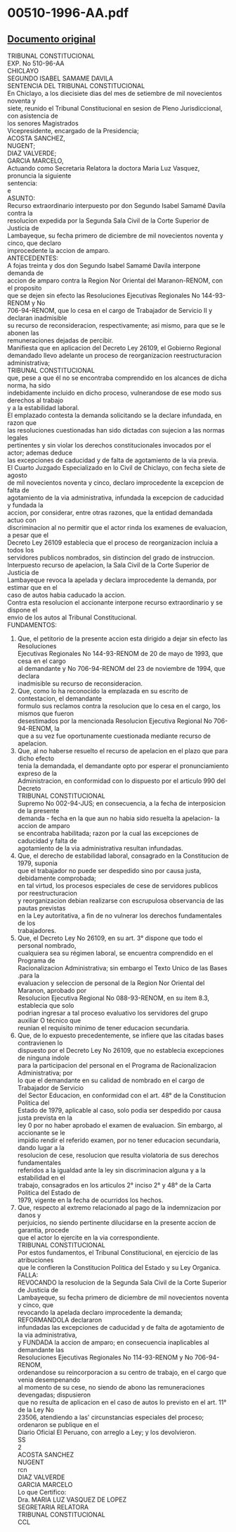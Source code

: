 
00510-1996-AA.pdf
=================
  
[Documento original](https://tc.gob.pe/jurisprudencia/1997/00510-1996-AA.pdf)  
---  
TRIBUNAL CONSTITUCIONAL  
EXP. No 510-96-AA  
CHICLAYO  
SEGUNDO ISABEL SAMAME DAVILA  
SENTENCIA DEL TRIBUNAL CONSTITUCIONAL  
En Chiclayo, a los diecisiete dias del mes de setiembre de mil novecientos noventa y  
siete, reunido el Tribunal Constitucional en sesion de Pleno Jurisdiccional, con asistencia de  
los senores Magistrados  
Vicepresidente, encargado de la Presidencia;  
ACOSTA SANCHEZ,  
NUGENT;  
DIAZ VALVERDE;  
GARCIA MARCELO,  
Actuando como Secretaria Relatora la doctora Maria Luz Vasquez, pronuncia la siguiente  
sentencia:  
e  
ASUNTO:  
Recurso extraordinario interpuesto por don Segundo Isabel Samamé Davila contra la  
resolucion expedida por la Segunda Sala Civil de la Corte Superior de Justicia de  
Lambayeque, su fecha primero de diciembre de mil novecientos noventa y cinco, que declaro  
improcedente la accion de amparo.  
ANTECEDENTES:  
A fojas treinta y dos don Segundo Isabel Samamé Davila interpone demanda de  
accion de amparo contra la Region Nor Oriental del Maranon-RENOM, con el proposito  
que se dejen sin efecto las Resoluciones Ejecutivas Regionales No 144-93-RENOM y No  
706-94-RENOM, que lo cesa en el cargo de Trabajador de Servicio II y declaran inadmisible  
su recurso de reconsideracion, respectivamente; asi mismo, para que se le abonen las  
remuneraciones dejadas de percibir.  
Manifiesta que en aplicacion del Decreto Ley 26109, el Gobierno Regional  
demandado llevo adelante un proceso de reorganizacion reestructuracion administrativa;  
TRIBUNAL CONSTITUCIONAL  
que, pese a que él no se encontraba comprendido en los alcances de dicha norma, ha sido  
indebidamente incluido en dicho proceso, vulnerandose de ese modo sus derechos al trabajo  
y a la estabilidad laboral.  
El emplazado contesta la demanda solicitando se la declare infundada, en razon que  
las resoluciones cuestionadas han sido dictadas con sujecion a las normas legales  
pertinentes y sin violar los derechos constitucionales invocados por el actor; ademas deduce  
las excepciones de caducidad y de falta de agotamiento de la via previa.  
El Cuarto Juzgado Especializado en lo Civil de Chiclayo, con fecha siete de agosto  
de mil novecientos noventa y cinco, declaro improcedente la excepcion de falta de  
agotamiento de la via administrativa, infundada la excepcion de caducidad y fundada la  
accion, por considerar, entre otras razones, que la entidad demandada actuo con  
discriminacion al no permitir que el actor rinda los examenes de evaluacion, a pesar que el  
Decreto Ley 26109 establecia que el proceso de reorganizacion incluia a todos los  
servidores publicos nombrados, sin distincion del grado de instruccion.  
Interpuesto recurso de apelacion, la Sala Civil de la Corte Superior de Justicia de  
Lambayeque revoca la apelada y declara improcedente la demanda, por estimar que en el  
caso de autos habia caducado la accion.  
Contra esta resolucion el accionante interpone recurso extraordinario y se dispone el  
envio de los autos al Tribunal Constitucional.  
FUNDAMENTOS:  
1. Que, el petitorio de la presente accion esta dirigido a dejar sin efecto las Resoluciones  
Ejecutivas Regionales No 144-93-RENOM de 20 de mayo de 1993, que cesa en el cargo  
al demandante y No 706-94-RENOM del 23 de noviembre de 1994, que declara  
inadmisible su recurso de reconsideracion.  
2. Que, como lo ha reconocido la emplazada en su escrito de contestacion, el demandante  
formulo sus reclamos contra la resolucion que lo cesa en el cargo, los mismos que fueron  
desestimados por la mencionada Resolucion Ejecutiva Regional No 706-94-RENOM, la  
que a su vez fue oportunamente cuestionada mediante recurso de apelacion.  
3. Que, al no haberse resuelto el recurso de apelacion en el plazo que para dicho efecto  
tenia la demandada, el demandante opto por esperar el pronunciamiento expreso de la  
Administracion, en conformidad con lo dispuesto por el articulo 990 del Decreto  
TRIBUNAL CONSTITUCIONAL  
Supremo No 002-94-JUS; en consecuencia, a la fecha de interposicion de la presente  
demanda - fecha en la que aun no habia sido resuelta la apelacion- la accion de amparo  
se encontraba habilitada; razon por la cual las excepciones de caducidad y falta de  
agotamiento de la via administrativa resultan infundadas.  
4. Que, el derecho de estabilidad laboral, consagrado en la Constitucion de 1979, suponia  
que el trabajador no puede ser despedido sino por causa justa, debidamente comprobada;  
en tal virtud, los procesos especiales de cese de servidores publicos por reestructuracion  
y reorganizacion debian realizarse con escrupulosa observancia de las pautas previstas  
en la Ley autoritativa, a fin de no vulnerar los derechos fundamentales de los  
trabajadores.  
5. Que, el Decreto Ley No 26109, en su art. 3° dispone que todo el personal nombrado,  
cualquiera sea su régimen laboral, se encuentra comprendido en el Programa de  
Racionalizacion Administrativa; sin embargo el Texto Unico de las Bases .para la  
evaluacion y seleccion de personal de la Region Nor Oriental del Maranon, aprobado por  
Resolucion Ejecutiva Regional No 088-93-RENOM, en su item 8.3, establecia que solo  
podrian ingresar a tal proceso evaluativo los servidores del grupo auxiliar O técnico que  
reunian el requisito minimo de tener educacion secundaria.  
6. Que, de lo expuesto precedentemente, se infiere que las citadas bases contravienen lo  
dispuesto por el Decreto Ley No 26109, que no establecia excepciones de ninguna indole  
para la participacion del personal en el Programa de Racionalizacion Administrativa; por  
lo que el demandante en su calidad de nombrado en el cargo de Trabajador de Servicio  
del Sector Educacion, en conformidad con el art. 48° de la Constitucion Politica del  
Estado de 1979, aplicable al caso, solo podia ser despedido por causa justa prevista en la  
ley 0 por no haber aprobado el examen de evaluacion. Sin embargo, al accionante se le  
impidio rendir el referido examen, por no tener educacion secundaria, dando lugar a la  
resolucion de cese, resolucion que resulta violatoria de sus derechos fundamentales  
referidos a la igualdad ante la ley sin discriminacion alguna y a la estabilidad en el  
trabajo, consagrados en los articulos 2° inciso 2° y 48° de la Carta Politica del Estado de  
1979, vigente en la fecha de ocurridos los hechos.  
7. Que, respecto al extremo relacionado al pago de la indemnizacion por danos y  
perjuicios, no siendo pertinente dilucidarse en la presente accion de garantia, procede  
que el actor lo ejercite en la via correspondiente.  
TRIBUNAL CONSTITUCIONAL  
Por estos fundamentos, el Tribunal Constitucional, en ejercicio de las atribuciones  
que le confieren la Constitucion Politica del Estado y su Ley Organica.  
FALLA:  
REVOCANDO la resolucion de la Segunda Sala Civil de la Corte Superior de Justicia de  
Lambayeque, su fecha primero de diciembre de mil novecientos noventa y cinco, que  
revocando la apelada declaro improcedente la demanda; REFORMANDOLA declararon  
infundadas las excepciones de caducidad y de falta de agotamiento de la via administrativa,  
y FUNDADA la accion de amparo; en consecuencia inaplicables al demandante las  
Resoluciones Ejecutivas Regionales No 114-93-RENOM y No 706-94-RENOM,  
ordenandose su reincorporacion a su centro de trabajo, en el cargo que venia desempenando  
al momento de su cese, no siendo de abono las remuneraciones devengadas; dispusieron  
que no resulta de aplicacion en el caso de autos lo previsto en el art. 11° de la Ley No  
23506, atendiendo a las' circunstancias especiales del proceso; ordenaron se publique en el  
Diario Oficial El Peruano, con arreglo a Ley; y los devolvieron.  
SS  
2  
ACOSTA SANCHEZ  
NUGENT  
rcn  
DIAZ VALVERDE  
GARCIA MARCELO  
Lo que Certifico:  
Dra. MARIA LUZ VASQUEZ DE LOPEZ  
SEGRETARIA RELATORA  
TRIBUNAL CONSTITUCIONAL  
CCL